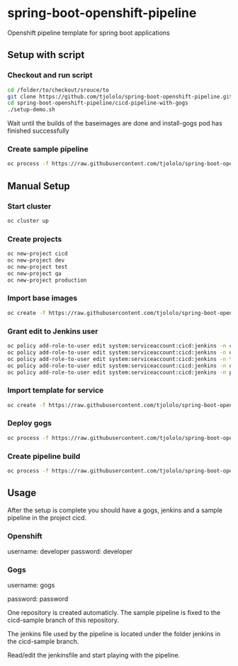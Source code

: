 # spring-boot-openshift-pipeline
Openshift pipeline template for spring boot applications
## Setup with script
### Checkout and run script
```bash
cd /folder/to/checkout/srouce/to
git clone https://github.com/tjololo/spring-boot-openshift-pipeline.git
cd spring-boot-openshift-pipeline/cicd-pipeline-with-gogs
./setup-demo.sh
```
Wait until the builds of the baseimages are done and install-gogs pod has finished successfully

### Create sample pipeline
```bash
oc process -f https://raw.githubusercontent.com/tjololo/spring-boot-openshift-pipeline/master/cicd-pipeline-with-gogs/springboot-pipeline-template.yaml | oc create -f - -n cicd
```
## Manual Setup
### Start cluster
```bash
oc cluster up
```

### Create projects
```bash
oc new-project cicd
oc new-project dev
oc new-project test
oc new-project qa
oc new-project production
```
### Import base images
```bash
oc create -f https://raw.githubusercontent.com/tjololo/spring-boot-openshift-pipeline/master/cicd-pipeline-with-gogs/base-images-template.json -n cicd 
```

### Grant edit to Jenkins user
```bash
oc policy add-role-to-user edit system:serviceaccount:cicd:jenkins -n cicd
oc policy add-role-to-user edit system:serviceaccount:cicd:jenkins -n dev
oc policy add-role-to-user edit system:serviceaccount:cicd:jenkins -n test
oc policy add-role-to-user edit system:serviceaccount:cicd:jenkins -n qa
oc policy add-role-to-user edit system:serviceaccount:cicd:jenkins -n production
```

### Import template for service
```bash
oc create -f https://raw.githubusercontent.com/tjololo/spring-boot-openshift-pipeline/master/cicd-pipeline-with-gogs/springboot-deployment-template.yaml -n cicd
```

### Deploy gogs
```bash
oc process -f https://raw.githubusercontent.com/tjololo/spring-boot-openshift-pipeline/master/cicd-pipeline-with-gogs/cicd-gogs-without-service-template.yaml | oc create -f - -n cicd
```
### Create pipeline build
```bash
oc process -f https://raw.githubusercontent.com/tjololo/spring-boot-openshift-pipeline/master/cicd-pipeline-with-gogs/springboot-pipeline-template.yaml | oc create -f - -n cicd
```
## Usage
After the setup is complete you should have a gogs, jenkins and a sample pipeline in the project cicd.

### Openshift
username: developer
password: developer

### Gogs
username: gogs

password: password

One repository is created automaticly. The sample pipeline is fixed to the cicd-sample branch of this repository.

The jenkins file used by the pipeline is located under the folder jenkins in the cicd-sample branch.

Read/edit the jenkinsfile and start playing with the pipeline.